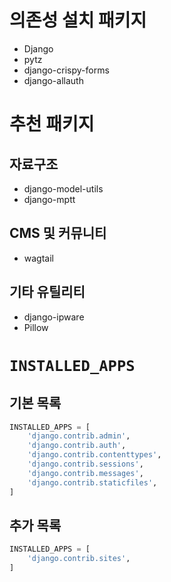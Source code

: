 # 의존성 설치 패키지
* Django
* pytz
* django-crispy-forms
* django-allauth

# 추천 패키지
## 자료구조
* django-model-utils
* django-mptt

## CMS 및 커뮤니티
* wagtail

## 기타 유틸리티
* django-ipware
* Pillow

# `INSTALLED_APPS`

## 기본 목록

```python
INSTALLED_APPS = [
    'django.contrib.admin',
    'django.contrib.auth',
    'django.contrib.contenttypes',
    'django.contrib.sessions',
    'django.contrib.messages',
    'django.contrib.staticfiles',
]
```

## 추가 목록

```python
INSTALLED_APPS = [
    'django.contrib.sites',
]
```